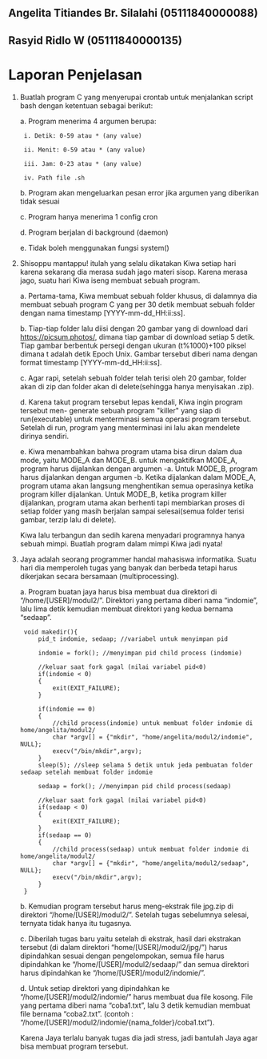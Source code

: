 ## Angelita Titiandes Br. Silalahi (05111840000088)
## Rasyid Ridlo W (05111840000135)


# Laporan Penjelasan

1. Buatlah program C yang menyerupai crontab untuk menjalankan script bash dengan ketentuan sebagai berikut:

    a. Program menerima 4 argumen berupa:
    
        i. Detik: 0-59 atau * (any value)
      
        ii. Menit: 0-59 atau * (any value)
      
        iii. Jam: 0-23 atau * (any value)
      
        iv. Path file .sh
    
    b. Program akan mengeluarkan pesan error jika argumen yang diberikan tidak sesuai
  
    c. Program hanya menerima 1 config cron
  
    d. Program berjalan di background (daemon)
  
    e. Tidak boleh menggunakan fungsi system()


  
2. Shisoppu mantappu! itulah yang selalu dikatakan Kiwa setiap hari karena sekarang dia merasa sudah jago materi sisop. Karena merasa jago, suatu hari Kiwa iseng membuat sebuah program.

    a. Pertama-tama, Kiwa membuat sebuah folder khusus, di dalamnya dia membuat sebuah program C yang per 30 detik membuat sebuah folder dengan nama timestamp [YYYY-mm-dd_HH:ii:ss].
  
    b. Tiap-tiap folder lalu diisi dengan 20 gambar yang di download dari https://picsum.photos/, dimana tiap gambar di download setiap 5 detik. Tiap gambar berbentuk persegi dengan ukuran (t%1000)+100 piksel dimana t adalah detik Epoch Unix. Gambar tersebut diberi nama dengan format timestamp [YYYY-mm-dd_HH:ii:ss].
 
    c. Agar rapi, setelah sebuah folder telah terisi oleh 20 gambar, folder akan di zip dan folder akan di delete(sehingga hanya menyisakan .zip).

    d. Karena takut program tersebut lepas kendali, Kiwa ingin program tersebut men- generate sebuah program "killer" yang siap di run(executable) untuk menterminasi semua operasi program tersebut. Setelah di run, program yang menterminasi ini lalu akan mendelete dirinya sendiri.
  
    e. Kiwa menambahkan bahwa program utama bisa dirun dalam dua mode, yaitu MODE_A dan MODE_B. untuk mengaktifkan MODE_A, program harus dijalankan dengan argumen -a. Untuk MODE_B, program harus dijalankan dengan argumen -b. Ketika dijalankan dalam MODE_A, program utama akan langsung menghentikan semua operasinya ketika program killer dijalankan. Untuk MODE_B, ketika program killer dijalankan, program utama akan berhenti tapi membiarkan proses di setiap folder yang masih berjalan sampai selesai(semua folder terisi gambar, terzip lalu di delete).
  
    Kiwa lalu terbangun dan sedih karena menyadari programnya hanya sebuah mimpi.
    Buatlah program dalam mimpi Kiwa jadi nyata!



3. Jaya adalah seorang programmer handal mahasiswa informatika. Suatu hari dia memperoleh tugas yang banyak dan berbeda tetapi harus dikerjakan secara bersamaan (multiprocessing).

    a. Program buatan jaya harus bisa membuat dua direktori di “/home/[USER]/modul2/”. Direktori yang pertama diberi nama “indomie”, lalu lima detik kemudian membuat direktori yang kedua bernama “sedaap”.
    
        void makedir(){
	        pid_t indomie, sedaap; //variabel untuk menyimpan pid

	        indomie = fork(); //menyimpan pid child process (indomie)

	        //keluar saat fork gagal (nilai variabel pid<0)
    	    if(indomie < 0)
	        {
	    	    exit(EXIT_FAILURE);
    	    }
    	
       	    if(indomie == 0)
	        {
	    	    //child process(indomie) untuk membuat folder indomie di home/angelita/modul2/
	    	    char *argv[] = {"mkdir", "home/angelita/modul2/indomie", NULL};
	    	    execv("/bin/mkdir",argv);
	        }
    	    sleep(5); //sleep selama 5 detik untuk jeda pembuatan folder sedaap setelah membuat folder indomie
	
    	    sedaap = fork(); //menyimpan pid child process(sedaap)
	
	        //keluar saat fork gagal (nilai variabel pid<0)
	        if(sedaap < 0)
	        {
	        	exit(EXIT_FAILURE);
	        }
	        if(sedaap == 0)
	        {
	    	    //child process(sedaap) untuk membuat folder indomie di home/angelita/modul2/
	    	    char *argv[] = {"mkdir", "home/angelita/modul2/sedaap", NULL};
	    	    execv("/bin/mkdir",argv);
	        }
        }
  
    b. Kemudian program tersebut harus meng-ekstrak file jpg.zip di direktori “/home/[USER]/modul2/”. Setelah tugas sebelumnya selesai, ternyata tidak hanya itu tugasnya.
  
    c. Diberilah tugas baru yaitu setelah di ekstrak, hasil dari ekstrakan tersebut (di dalam direktori “home/[USER]/modul2/jpg/”) harus dipindahkan sesuai dengan pengelompokan, semua file harus dipindahkan ke “/home/[USER]/modul2/sedaap/” dan semua direktori harus dipindahkan ke “/home/[USER]/modul2/indomie/”.
  
    d. Untuk setiap direktori yang dipindahkan ke “/home/[USER]/modul2/indomie/” harus membuat dua file kosong. File yang pertama diberi nama “coba1.txt”, lalu 3 detik kemudian membuat file bernama “coba2.txt”. (contoh : “/home/[USER]/modul2/indomie/{nama_folder}/coba1.txt”). 
  
    Karena Jaya terlalu banyak tugas dia jadi stress, jadi bantulah Jaya agar bisa membuat
    program tersebut.
